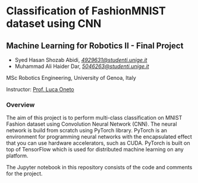 # Classification of FashionMNIST dataset using CNN

## Machine Learning for Robotics II - Final Project
* Syed Hasan Shozab Abidi, _[4929631@studenti.unige.it](mailto:4929631@studenti.unige.it)_
* Muhammad Ali Haider Dar, _[5046263@studenti.unige.it](mailto:5046263@studenti.unige.it)_

MSc Robotics Engineering, University of Genoa, Italy

Instructor: [Prof. Luca Oneto](https://rubrica.unige.it/personale/V0pEUlNt)

### Overview

The aim of this project is to perform multi-class classification on MNIST Fashion dataset using Convolution Neural Network (CNN). The neural network is build from scratch using PyTorch library. PyTorch is an environment for programming neural networks with the encapsulated effect that you can use hardware accelerators, such as CUDA. PyTorch is built on top of TensorFlow which is used for distributed machine learning on any platform.

The Jupyter notebook in this repository consists of the code and comments for the project.

